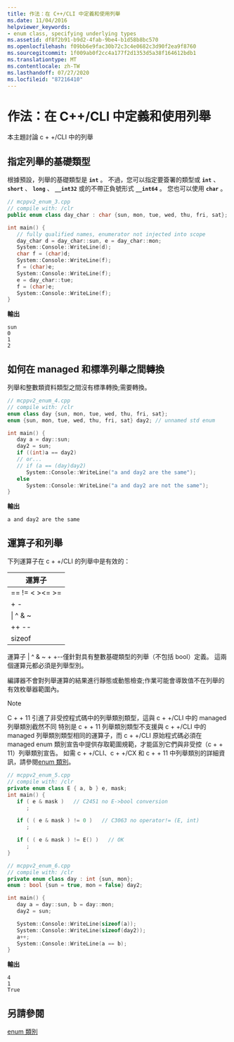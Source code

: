 ```yaml
---
title: 作法：在 C++/CLI 中定義和使用列舉
ms.date: 11/04/2016
helpviewer_keywords:
- enum class, specifying underlying types
ms.assetid: df8f2b91-b9d2-4fab-9be4-b1d58b8bc570
ms.openlocfilehash: f09bb6e9fac30b72c3c4e0682c3d90f2ea9f8760
ms.sourcegitcommit: 1f009ab0f2cc4a177f2d1353d5a38f164612bdb1
ms.translationtype: MT
ms.contentlocale: zh-TW
ms.lasthandoff: 07/27/2020
ms.locfileid: "87216410"
---
```

# <a name="how-to-define-and-consume-enums-in-ccli"></a>作法：在 C++/CLI 中定義和使用列舉

本主題討論 c + +/CLI 中的列舉

## <a name="specifying-the-underlying-type-of-an-enum"></a>指定列舉的基礎類型

根據預設，列舉的基礎類型是 **`int`** 。  不過，您可以指定要簽署的類型或 **`int`** 、 **`short`** 、 **`long`** 、 **`__int32`** 或的不帶正負號形式 **`__int64`** 。  您也可以使用 **`char`** 。

```cpp
// mcppv2_enum_3.cpp
// compile with: /clr
public enum class day_char : char {sun, mon, tue, wed, thu, fri, sat};

int main() {
   // fully qualified names, enumerator not injected into scope
   day_char d = day_char::sun, e = day_char::mon;
   System::Console::WriteLine(d);
   char f = (char)d;
   System::Console::WriteLine(f);
   f = (char)e;
   System::Console::WriteLine(f);
   e = day_char::tue;
   f = (char)e;
   System::Console::WriteLine(f);
}
```

**輸出**

```Output
sun
0
1
2
```

## <a name="how-to-convert-between-managed-and-standard-enumerations"></a>如何在 managed 和標準列舉之間轉換

列舉和整數類資料類型之間沒有標準轉換;需要轉換。

```cpp
// mcppv2_enum_4.cpp
// compile with: /clr
enum class day {sun, mon, tue, wed, thu, fri, sat};
enum {sun, mon, tue, wed, thu, fri, sat} day2; // unnamed std enum

int main() {
   day a = day::sun;
   day2 = sun;
   if ((int)a == day2)
   // or...
   // if (a == (day)day2)
      System::Console::WriteLine("a and day2 are the same");
   else
      System::Console::WriteLine("a and day2 are not the same");
}
```

**輸出**

```Output
a and day2 are the same
```

## <a name="operators-and-enums"></a>運算子和列舉

下列運算子在 c + +/CLI 的列舉中是有效的：

|運算子|
|--------------|
|== != \< >\<= >=|
|+ -|
|&#124; ^ & ~|
|++ --|
|sizeof|

運算子 &#124; ^ & ~ + +--僅針對具有整數基礎類型的列舉（不包括 bool）定義。  這兩個運算元都必須是列舉型別。

編譯器不會對列舉運算的結果進行靜態或動態檢查;作業可能會導致值不在列舉的有效枚舉器範圍內。

> [!NOTE]
> C + + 11 引進了非受控程式碼中的列舉類別類型，這與 c + +/CLI 中的 managed 列舉類別截然不同 特別是 c + + 11 列舉類別類型不支援與 c + +/CLI 中的 managed 列舉類別類型相同的運算子，而 c + +/CLI 原始程式碼必須在 managed enum 類別宣告中提供存取範圍規範，才能區別它們與非受控（c + + 11）列舉類別宣告。 如需 c + +/CLI、c + +/CX 和 c + + 11 中列舉類別的詳細資訊，請參閱[enum 類別](../extensions/enum-class-cpp-component-extensions.md)。

```cpp
// mcppv2_enum_5.cpp
// compile with: /clr
private enum class E { a, b } e, mask;
int main() {
   if ( e & mask )   // C2451 no E->bool conversion
      ;

   if ( ( e & mask ) != 0 )   // C3063 no operator!= (E, int)
      ;

   if ( ( e & mask ) != E() )   // OK
      ;
}
```

```cpp
// mcppv2_enum_6.cpp
// compile with: /clr
private enum class day : int {sun, mon};
enum : bool {sun = true, mon = false} day2;

int main() {
   day a = day::sun, b = day::mon;
   day2 = sun;

   System::Console::WriteLine(sizeof(a));
   System::Console::WriteLine(sizeof(day2));
   a++;
   System::Console::WriteLine(a == b);
}
```

**輸出**

```Output
4
1
True
```

## <a name="see-also"></a>另請參閱

[enum 類別](../extensions/enum-class-cpp-component-extensions.md)
